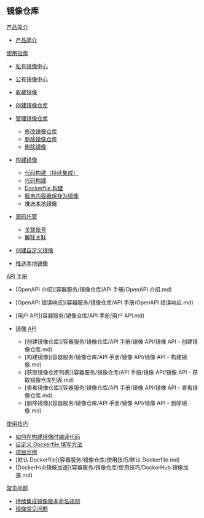## 镜像仓库

[产品简介]()
 
  * [产品简介](容器服务/镜像仓库/产品简介/镜像仓库产品简介.md)

[使用指南]()

  * [私有镜像中心](容器服务/镜像仓库/使用指南/私有镜像中心.md)
  * [公有镜像中心](容器服务/镜像仓库/使用指南/公有镜像中心.md)
  * [收藏镜像](容器服务/镜像仓库/使用指南/收藏镜像.md)
  * [创建镜像仓库](容器服务/镜像仓库/使用指南/创建镜像仓库.md)
  * [管理镜像仓库]()

    * [修改镜像仓库](容器服务/镜像仓库/使用指南/管理镜像仓库/修改镜像仓库.md)
    * [删除镜像仓库](容器服务/镜像仓库/使用指南/管理镜像仓库/删除镜像仓库.md)
    * [删除镜像](容器服务/镜像仓库/使用指南/管理镜像仓库/删除镜像.md)
  * [构建镜像]()

    * [代码构建（持续集成）](容器服务/镜像仓库/使用指南/构建镜像/代码构建镜像-持续集成.md)
    * [代码构建](容器服务/镜像仓库/使用指南/构建镜像/代码构建镜像.md)
    * [Dockerfile 构建](容器服务/镜像仓库/使用指南/构建镜像/Dockerfile构建镜像.md)
    * [服务内容器保存为镜像](容器服务/镜像仓库/使用指南/构建镜像/服务内容器保存为镜像.md)
    * [推送本地镜像](容器服务/镜像仓库/使用指南/构建镜像/推送本地镜像.md)
  * [源码托管]()

    * [关联账号](容器服务/镜像仓库/使用指南/源码托管/源码托管-关联账号.md)
    * [解除关联](容器服务/镜像仓库/使用指南/源码托管/源码托管-解除关联.md)
  * [创建自定义镜像](容器服务/镜像仓库/使用指南/创建自定义镜像.md)
  * [推送本地镜像](容器服务/镜像仓库/使用指南/推送本地镜像.md)

[API 手册]()

* [OpenAPI 介绍](容器服务/镜像仓库/API 手册/OpenAPI 介绍.md)
* [OpenAPI 错误响应](容器服务/镜像仓库/API 手册/OpenAPI 错误响应.md)
* [用户 API](容器服务/镜像仓库/API 手册/用户 API.md)
* [镜像 API]()

  * [创建镜像仓库](容器服务/镜像仓库/API 手册/镜像 API/镜像 API - 创建镜像仓库.md)
  * [构建镜像](容器服务/镜像仓库/API 手册/镜像 API/镜像 API - 构建镜像.md)
  * [获取镜像仓库列表](容器服务/镜像仓库/API 手册/镜像 API/镜像 API - 获取镜像仓库列表.md)
  * [查看镜像仓库](容器服务/镜像仓库/API 手册/镜像 API/镜像 API - 查看镜像仓库.md)
  * [删除镜像](容器服务/镜像仓库/API 手册/镜像 API/镜像 API - 删除镜像.md)

[使用技巧]()

* [如何在构建镜像时编译代码](容器服务/镜像仓库/使用技巧/如何在构建镜像时编译代码.md)
* [自定义 Dockerfile 填写方法](容器服务/镜像仓库/使用技巧/自定义Dockerfile填写方法.md)
* [项目示例](容器服务/镜像仓库/使用技巧/项目示例.md)
* [默认 Dockerfile](容器服务/镜像仓库/使用技巧/默认 Dockerfile.md)
* [DockerHub镜像加速](容器服务/镜像仓库/使用技巧/DockerHub 镜像加速.md)

[常见问题]()

  * [持续集成镜像版本命名规则](容器服务/镜像仓库/常见问题/持续集成镜像版本命名规则.md)
  * [镜像常见问题](容器服务/镜像仓库/常见问题/镜像仓库常见问题.md)